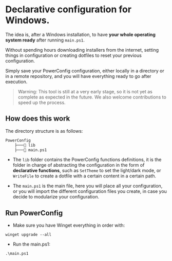 # Declarative configuration for Windows.

The idea is, after a Windows installation, to have **your whole operating system ready** after running `main.ps1`.

Without spending hours downloading installers from the internet, setting things in configuration or creating dotfiles to reset your previous configuration.

Simply save your PowerConfig configuration, either locally in a directory or in a remote repository, and you will have everything ready to go after execution.

> Warning: This tool is still at a very early stage, so it is not yet as complete as expected in the future. We also welcome contributions to speed up the process.

## How does this work
The directory structure is as follows:
```zsh
PowerConfig
    ├─── lib
    ├─── main.ps1
```
* The `lib` folder contains the PowerConfig functions definitions, it is the folder in charge of abstracting the configuration in the form of **declarative functions**, such as `SetTheme` to set the light/dark mode, or `WriteFile` to create a dotfile with a certain content in a certain path.

* The `main.ps1` is the main file, here you will place all your configuration, or you will import the different configuration files you create, in case you decide to modularize your configuration.

## Run PowerConfig

* Make sure you have Winget everything in order with:
```pwsh
winget upgrade --all
```
* Run the main.ps1:
```pwsh
.\main.ps1
```
